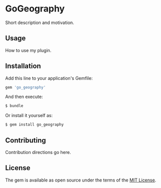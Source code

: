 # GoGeography
Short description and motivation.

## Usage
How to use my plugin.

## Installation
Add this line to your application's Gemfile:

```ruby
gem 'go_geography'
```

And then execute:
```bash
$ bundle
```

Or install it yourself as:
```bash
$ gem install go_geography
```

## Contributing
Contribution directions go here.

## License
The gem is available as open source under the terms of the [MIT License](http://opensource.org/licenses/MIT).
